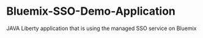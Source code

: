 # Bluemix-SSO-Demo-Application
JAVA Liberty application that is using the managed SSO service on Bluemix
